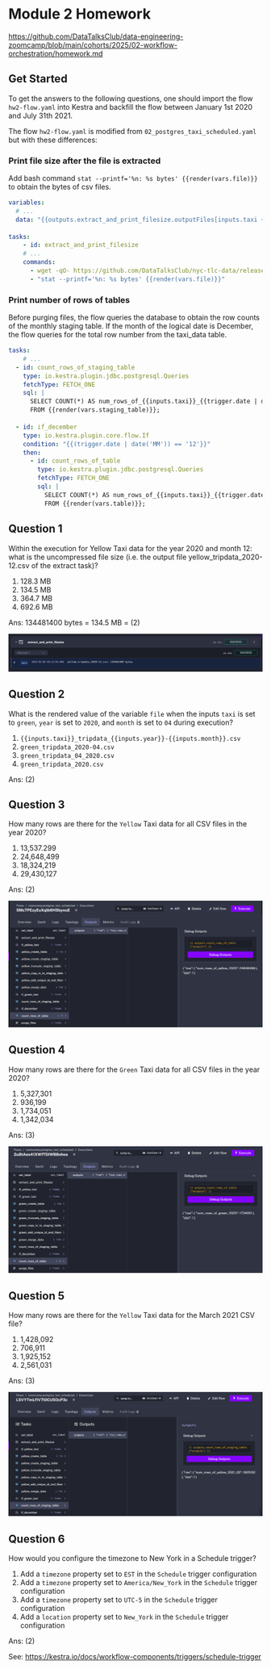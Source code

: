 # Module 2 Homework
https://github.com/DataTalksClub/data-engineering-zoomcamp/blob/main/cohorts/2025/02-workflow-orchestration/homework.md

## Get Started
To get the answers to the following questions, one should import the flow `hw2-flow.yaml` into Kestra and backfill the flow between January 1st 2020 and July 31th 2021.

The flow `hw2-flow.yaml` is modified from `02_postgres_taxi_scheduled.yaml` but with these differences:

### Print file size after the file is extracted
Add bash command `stat --printf='%n: %s bytes' {{render(vars.file)}}` to obtain the bytes of csv files.

```yaml
variables:
  # ...
  data: "{{outputs.extract_and_print_filesize.outputFiles[inputs.taxi ~ '_tripdata_' ~ (trigger.date | date('yyyy-MM')) ~ '.csv']}}"

tasks:
    - id: extract_and_print_filesize
    # ...
    commands:
      - wget -qO- https://github.com/DataTalksClub/nyc-tlc-data/releases/download/{{inputs.taxi}}/{{render(vars.file)}}.gz | gunzip > {{render(vars.file)}}
      - "stat --printf='%n: %s bytes' {{render(vars.file)}}"
```

### Print number of rows of tables
Before purging files, the flow queries the database to obtain the row counts of the monthly staging table. If the month of the logical date is December, the flow queries for the total row number from the taxi_data table.

```yaml
tasks:
    # ...
  - id: count_rows_of_staging_table
    type: io.kestra.plugin.jdbc.postgresql.Queries
    fetchType: FETCH_ONE
    sql: |
      SELECT COUNT(*) AS num_rows_of_{{inputs.taxi}}_{{trigger.date | date('yyyy_MM')}}
      FROM {{render(vars.staging_table)}};
  
  - id: if_december
    type: io.kestra.plugin.core.flow.If
    condition: "{{(trigger.date | date('MM')) == '12'}}"
    then: 
      - id: count_rows_of_table
        type: io.kestra.plugin.jdbc.postgresql.Queries
        fetchType: FETCH_ONE
        sql: |
          SELECT COUNT(*) AS num_rows_of_{{inputs.taxi}}_{{trigger.date | date('yyyy')}}
          FROM {{render(vars.table)}};
```


## Question 1
Within the execution for Yellow Taxi data for the year 2020 and month 12: what is the uncompressed file size (i.e. the output file yellow_tripdata_2020-12.csv of the extract task)?
1. 128.3 MB
2. 134.5 MB
3. 364.7 MB
4. 692.6 MB

Ans: 134481400 bytes = 134.5 MB = (2)

![](./png/q1.png)


## Question 2
What is the rendered value of the variable `file` when the inputs `taxi` is set to `green`, `year` is set to `2020`, and `month` is set to `04` during execution?

1. `{{inputs.taxi}}_tripdata_{{inputs.year}}-{{inputs.month}}.csv` 
2. `green_tripdata_2020-04.csv`
3.  `green_tripdata_04_2020.csv`
4. `green_tripdata_2020.csv`

Ans: (2)

## Question 3
How many rows are there for the `Yellow` Taxi data for all CSV files in the year 2020?
1. 13,537.299
2. 24,648,499
3. 18,324,219
4. 29,430,127

Ans: (2)

![](./png/q3.png)

## Question 4
How many rows are there for the `Green` Taxi data for all CSV files in the year 2020?
1. 5,327,301
2. 936,199
3. 1,734,051
4. 1,342,034

Ans: (3)

![](./png/q4.png)


## Question 5
How many rows are there for the `Yellow` Taxi data for the March 2021 CSV file?
1. 1,428,092
2. 706,911
3. 1,925,152
4. 2,561,031

Ans: (3)

![](./png/q5.png)



## Question 6
How would you configure the timezone to New York in a Schedule trigger?
1. Add a `timezone` property set to `EST` in the `Schedule` trigger configuration  
2. Add a `timezone` property set to `America/New_York` in the `Schedule` trigger configuration
3. Add a `timezone` property set to `UTC-5` in the `Schedule` trigger configuration
4. Add a `location` property set to `New_York` in the `Schedule` trigger configuration 

Ans: (2)

See: https://kestra.io/docs/workflow-components/triggers/schedule-trigger